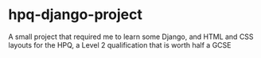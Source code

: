 # hpq-django-project
A small project that required me to learn some Django, and HTML and CSS layouts for the HPQ, a Level 2 qualification that is worth half a GCSE
